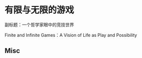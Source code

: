 # 有限与无限的游戏

副标题：一个哲学家眼中的竞技世界

Finite and Infinite Games：A Vision of Life as Play and Possibility






## Misc




